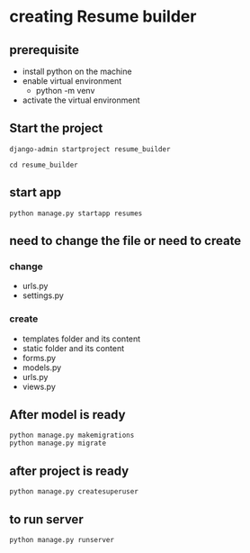 # creating Resume builder
## prerequisite
- install python on the machine
- enable virtual environment
    - python -m venv <virtual env name>
- activate the virtual environment

## Start the project
```{python} 
django-admin startproject resume_builder
```
```{python} 
cd resume_builder
```

## start app
```{python} 
python manage.py startapp resumes
```

## need to change the file or need to create
### change
- urls.py
- settings.py

### create
- templates folder and its content
- static folder and its content
- forms.py
- models.py
- urls.py
- views.py

## After model is ready
```{python} 
python manage.py makemigrations
python manage.py migrate
```

## after project is ready
```{python} 
python manage.py createsuperuser
```

## to run server
```{python} 
python manage.py runserver
```

